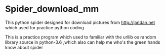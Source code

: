 # Spider_download_mm
This python spider designed for download pictures from http://jandan.net which used for practice python coding

This is a practice program which used to familiar with the urllib os random library source in python-3.6 ,which also can help me who's the green
hands know about spider
